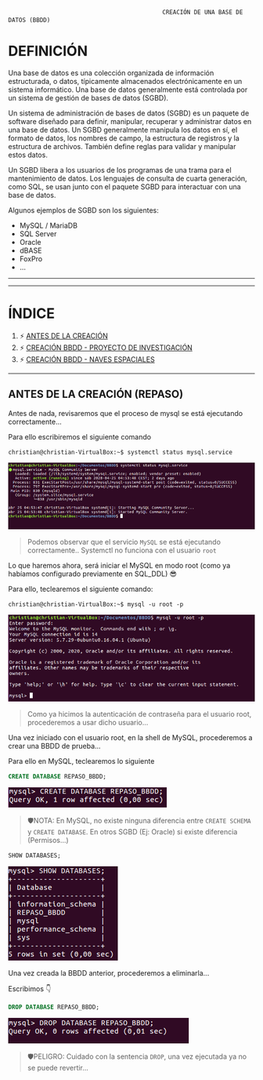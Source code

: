                                                 CREACIÓN DE UNA BASE DE DATOS (BBDD)
                                        
# DEFINICIÓN
Una base de datos es una colección organizada de información estructurada, o datos, típicamente almacenados electrónicamente en un sistema informático. Una base de datos generalmente está controlada por un sistema de gestión de bases de datos (SGBD).

Un sistema de administración de bases de datos (SGBD) es un paquete de software diseñado para definir, manipular, recuperar y administrar datos en una base de datos. Un SGBD generalmente manipula los datos en sí, el formato de datos, los nombres de campo, la estructura de registros y la estructura de archivos. También define reglas para validar y manipular estos datos.

Un SGBD libera a los usuarios de los programas de una trama para el mantenimiento de datos. Los lenguajes de consulta de cuarta generación, como SQL, se usan junto con el paquete SGBD para interactuar con una base de datos.

Algunos ejemplos de SGBD son los siguientes:

  - MySQL / MariaDB
  - SQL Server
  - Oracle
  - dBASE
  - FoxPro
  - ...
  
***
***
# ÍNDICE <a name="sql-bbdd_index"></a>
1. ⚡ [ANTES DE LA CREACIÓN](#sql_before-create)
2. ⚡ [CREACIÓN BBDD - PROYECTO DE INVESTIGACIÓN](#sql_proyecto-investigacion)
3. ⚡ [CREACIÓN BBDD - NAVES ESPACIALES](#sql_naves-espaciales)
***

## ANTES DE LA CREACIÓN (REPASO) <a name="sql_before-create"></a>
Antes de nada, revisaremos que el proceso de mysql se está ejecutando correctamente...

Para ello escribiremos el siguiente comando

```console
christian@christian-VirtualBox:~$ systemctl status mysql.service
```

![SYSTEMCTL_REPASO](./imagenes/repaso_systemctl.png)
  > Podemos observar que el servicio `MySQL` se está ejecutando correctamente..
  > Systemctl no funciona con el usuario `root`

Lo que haremos ahora, será iniciar el MySQL en modo root (como ya habíamos configurado previamente en SQL_DDL) 😎

Para ello, teclearemos el siguiente comando:

```console
christian@christian-VirtualBox:~$ mysql -u root -p
```
![MySQL_ROOT_USER](./imagenes/repaso_mysql_user_root.png)
  > Como ya hicimos la autenticación de contraseña para el usuario root, procederemos a usar dicho usuario...
  
Una vez iniciado con el usuario root, en la shell de MySQL, procederemos a crear una BBDD de prueba...

Para ello en MySQL, teclearemos lo siguiente

```sql
CREATE DATABASE REPASO_BBDD;
```
![CREATE_BBDD_REPASO](./imagenes/repaso_create_bbdd.png)
  > 🛡NOTA: En MySQL, no existe ninguna diferencia entre `CREATE SCHEMA` y `CREATE DATABASE`.
  > En otros SGBD (Ej: Oracle) si existe diferencia (Permisos...)
  
```sql
SHOW DATABASES;
```
![SHOW_DATABASE_REPASO](./imagenes/repaso_show-bbdd.png)

Una vez creada la BBDD anterior, procederemos a eliminarla...

Escribimos 👇

```sql
DROP DATABASE REPASO_BBDD;
```
![DROP_DATABASE_REPASO](./imagenes/repaso_drop_database.png)
  > 🛡PELIGRO: Cuidado con la sentencia `DROP`, una vez ejecutada ya no se puede revertir...
  
